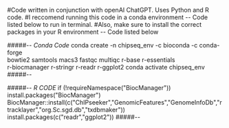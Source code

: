 #Code written in conjunction with openAI ChatGPT. Uses Python and R code.
#I reccomend running this code in a conda environment -- Code listed below to run in terminal.
#Also, make sure to install the correct packages in your R environment -- Code listed below

#####-- _Conda Code_
conda create -n chipseq_env -c bioconda -c conda-forge \
  bowtie2 samtools macs3 fastqc multiqc r-base r-essentials \
  r-biocmanager r-stringr r-readr r-ggplot2
conda activate chipseq_env
#####--

#####-- _R CODE_
if (!requireNamespace("BiocManager")) install.packages("BiocManager")
BiocManager::install(c("ChIPseeker","GenomicFeatures","GenomeInfoDb","rtracklayer","org.Sc.sgd.db","txdbmaker"))
install.packages(c("readr","ggplot2"))
#####--
